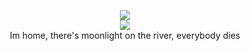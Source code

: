 <p align="center">
<img src="https://media.discordapp.net/attachments/1079058779557077062/1302009567407767562/IMG_6087.jpg?ex=67268e67&is=67253ce7&hm=2870336e43259bd52ed04b5ace154b295b0fd98004e754ab7e25701a453f3ae5&=&format=webp&width=644&height=400">
<br>
<img src="https://files.catbox.moe/5mbon1.png">
<br>
Im home, there's moonlight on the river, everybody dies








<!--
**deathdelivery/deathdelivery** is a ✨ _special_ ✨ repository because its `README.md` (this file) appears on your GitHub profile.

Here are some ideas to get you started:

- 🔭 I’m currently working on ...
- 🌱 I’m currently learning ...
- 👯 I’m looking to collaborate on ...
- 🤔 I’m looking for help with ...
- 💬 Ask me about ...
- 📫 How to reach me: ...
- 😄 Pronouns: ...
- ⚡ Fun fact: ...
-->
